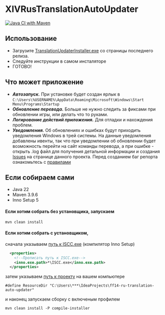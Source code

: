 # XIVRusTranslationAutoUpdater
[![Java CI with Maven](https://github.com/rastorguevia/XIVRusTranslationAutoUpdater/actions/workflows/maven.yml/badge.svg)](https://github.com/rastorguevia/XIVRusTranslationAutoUpdater/actions/workflows/maven.yml)

## Использование

* Загрузите [TranslationUpdaterInstaller.exe](https://github.com/rastorguevia/XIVRusTranslationAutoUpdater/releases/) со страницы последнего релиза.
* Следуйте инструкции в самом инсталяторе
* ГОТОВО!

## Что может приложение
* ***Автозапуск.*** При установке будет создан ярлык в ``C:\Users\%USERNAME%\AppData\Roaming\Microsoft\Windows\Start Menu\Programs\Startup``
* ***Обновление перевода.*** Больше не нужно следить за фиксами при обновлении игры, или делать что то руками.
* ***Логирование действий приложения.*** Для отладки и нахождения проблем.
* ***Уведомления.*** Об обновлениях и ошибках будут приходить уведомления Windows в трей системы.
На данные уведомления добавлены ивенты, так что при уведомлении об обновлении будет возможность перейти на сайт команды перевода,
а при ошибке - открыть .log файл для получения детальной информации и создания [Issues](https://github.com/rastorguevia/XIVRusTranslationAutoUpdater/issues) 
на странице данного проекта. Перед созданием баг репорта ознакомьтесь с [правилами](https://github.com/rastorguevia/XIVRusTranslationAutoUpdater/blob/master/CONTRIBUTING.md)

## Если собираем сами
* Java 22 
* Maven 3.9.6
* Inno Setup 5

#### Если хотим собрать без установщика, запускаем
```console
mvn clean install
```
#### Если хотим собрать с установщиком, 
cначала указываем [путь к ISCC.exe](https://github.com/rastorguevia/XIVRusTranslationAutoUpdater/blob/master/pom.xml) (компилятор Inno Setup)
```xml
  <properties>
    <!--Прописать путь к ISCC.exe-->
    <inno.exe.path>*\ISCC.exe</inno.exe.path>
  </properties>
```
затем указываем [путь к проекту](https://github.com/rastorguevia/XIVRusTranslationAutoUpdater/blob/master/installer/TranslationUpdaterInstaller.iss) на вашем компьютере
```iss
#define ResourceDir "C:\Users\***\IdeaProjects\ff14-ru-translation-auto-updater"
```
и наконец запускаем сборку с включеным профилем
```console
mvn clean install -P compile-installer
```